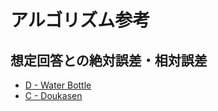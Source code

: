 # アルゴリズム参考

## 想定回答との絶対誤差・相対誤差
- [D - Water Bottle](https://atcoder.jp/contests/abc144/tasks/abc144_d)
- [C - Doukasen](https://atcoder.jp/contests/abc223/tasks/abc223_c)

